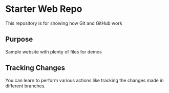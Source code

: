 # Starter Web Repo

This repository is for showing how Git and GitHub work

## Purpose

Sample website with plenty of files for demos

## Tracking Changes

You can learn to perform various actions like tracking the changes made in different branches.

